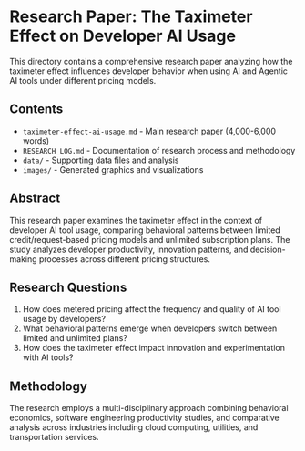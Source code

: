 # Research Paper: The Taximeter Effect on Developer AI Usage

This directory contains a comprehensive research paper analyzing how the taximeter effect influences developer behavior when using AI and Agentic AI tools under different pricing models.

## Contents

- `taximeter-effect-ai-usage.md` - Main research paper (4,000-6,000 words)
- `RESEARCH_LOG.md` - Documentation of research process and methodology
- `data/` - Supporting data files and analysis
- `images/` - Generated graphics and visualizations

## Abstract

This research paper examines the taximeter effect in the context of developer AI tool usage, comparing behavioral patterns between limited credit/request-based pricing models and unlimited subscription plans. The study analyzes developer productivity, innovation patterns, and decision-making processes across different pricing structures.

## Research Questions

1. How does metered pricing affect the frequency and quality of AI tool usage by developers?
2. What behavioral patterns emerge when developers switch between limited and unlimited plans?
3. How does the taximeter effect impact innovation and experimentation with AI tools?

## Methodology

The research employs a multi-disciplinary approach combining behavioral economics, software engineering productivity studies, and comparative analysis across industries including cloud computing, utilities, and transportation services.